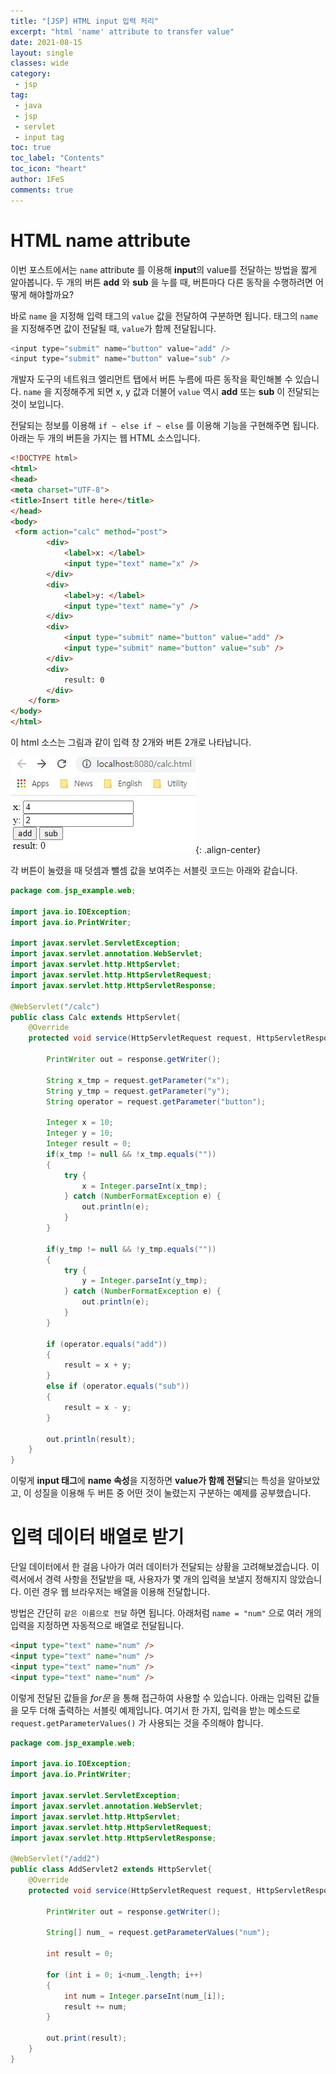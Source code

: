 ```yaml
---
title: "[JSP] HTML input 입력 처리"
excerpt: "html 'name' attribute to transfer value"
date: 2021-08-15
layout: single
classes: wide
category:
 - jsp
tag:
 - java
 - jsp
 - servlet
 - input tag
toc: true
toc_label: "Contents"
toc_icon: "heart"
author: 1FeS
comments: true
---
```


# HTML name attribute

이번 포스트에서는 `name` attribute 를 이용해 **input**의 value를 전달하는 방법을 짧게 알아봅니다. 두 개의 버튼 **add** 와 **sub** 을 누를 때, 버튼마다 다른 동작을 수행하려면 어떻게 해야할까요?

바로 `name` 을 지정해 입력 태그의 `value` 값을 전달하여 구분하면 됩니다. 태그의 `name`을 지정해주면 값이 전달될 때, `value`가 함께 전달됩니다.

```java
<input type="submit" name="button" value="add" />
<input type="submit" name="button" value="sub" />
```

개발자 도구의 네트워크 엘리먼트 탭에서 버튼 누름에 따른 동작을 확인해볼 수 있습니다. `name` 을 지정해주게 되면 x, y 값과 더불어 `value` 역시 **add** 또는 **sub** 이 전달되는 것이 보입니다.

전달되는 정보를 이용해 `if ~ else if ~ else` 를 이용해 기능을 구현해주면 됩니다. 아래는 두 개의 버튼을 가지는 웹 HTML 소스입니다.

```html
<!DOCTYPE html>
<html>
<head>
<meta charset="UTF-8">
<title>Insert title here</title>
</head>
<body>
 <form action="calc" method="post">
		<div>
			<label>x: </label>
			<input type="text" name="x" />
		</div>
		<div>
			<label>y: </label>
			<input type="text" name="y" />
		</div>
		<div>
			<input type="submit" name="button" value="add" />
			<input type="submit" name="button" value="sub" />
		</div>
		<div>
			result: 0
		</div>
	</form>
</body>
</html>
```

이 html 소스는 그림과 같이 입력 창 2개와 버튼 2개로 나타납니다.

![html view](/_img/2021-08-15/html_view.jpg){: .align-center}

각 버튼이 눌렸을 때 덧셈과 뺄셈 값을 보여주는 서블릿 코드는 아래와 같습니다.

```java
package com.jsp_example.web;

import java.io.IOException;
import java.io.PrintWriter;

import javax.servlet.ServletException;
import javax.servlet.annotation.WebServlet;
import javax.servlet.http.HttpServlet;
import javax.servlet.http.HttpServletRequest;
import javax.servlet.http.HttpServletResponse;

@WebServlet("/calc")
public class Calc extends HttpServlet{
	@Override
	protected void service(HttpServletRequest request, HttpServletResponse response) throws ServletException, IOException {
		
		PrintWriter out = response.getWriter();
		
		String x_tmp = request.getParameter("x");
		String y_tmp = request.getParameter("y");
		String operator = request.getParameter("button");
		
		Integer x = 10;
		Integer y = 10;
		Integer result = 0;
		if(x_tmp != null && !x_tmp.equals(""))
		{
			try {
				x = Integer.parseInt(x_tmp);
			} catch (NumberFormatException e) {
				out.println(e);
			}
		}
		
		if(y_tmp != null && !y_tmp.equals(""))
		{
			try {
				y = Integer.parseInt(y_tmp);
			} catch (NumberFormatException e) {
				out.println(e);
			}
		}
		
		if (operator.equals("add"))
		{
			result = x + y;
		}
		else if (operator.equals("sub"))
		{
			result = x - y;
		}
		
		out.println(result);
	}
}
```
이렇게 **input 태그**에 **name 속성**을 지정하면 **value가 함께 전달**되는 특성을 알아보았고, 이 성질을 이용해 두 버튼 중 어떤 것이 눌렸는지 구분하는 예제를 공부했습니다.

# 입력 데이터 배열로 받기

단일 데이터에서 한 걸음 나아가 여러 데이터가 전달되는 상황을 고려해보겠습니다. 이력서에서 경력 사항을 전달받을 때, 사용자가 몇 개의 입력을 보낼지 정해지지 않았습니다. 이런 경우 웹 브라우저는 배열을 이용해 전달합니다.

방법은 간단히 `같은 이름으로 전달` 하면 됩니다. 아래처럼 `name = "num"` 으로 여러 개의 입력을 지정하면 자동적으로 배열로 전달됩니다.

```html
<input type="text" name="num" />
<input type="text" name="num" />
<input type="text" name="num" />
<input type="text" name="num" />
```

이렇게 전달된 값들을 *for문* 을 통해 접근하여 사용할 수 있습니다. 아래는 입력된 값들을 모두 더해 출력하는 서블릿 예제입니다. 여기서 한 가지, 입력을 받는 메소드로 `request.getParameterValues()` 가 사용되는 것을 주의해야 합니다.

```java
package com.jsp_example.web;

import java.io.IOException;
import java.io.PrintWriter;

import javax.servlet.ServletException;
import javax.servlet.annotation.WebServlet;
import javax.servlet.http.HttpServlet;
import javax.servlet.http.HttpServletRequest;
import javax.servlet.http.HttpServletResponse;

@WebServlet("/add2")
public class AddServlet2 extends HttpServlet{
	@Override
	protected void service(HttpServletRequest request, HttpServletResponse response) throws ServletException, IOException {
		
		PrintWriter out = response.getWriter();
		
		String[] num_ = request.getParameterValues("num");
		
		int result = 0;
		
		for (int i = 0; i<num_.length; i++)
		{
			int num = Integer.parseInt(num_[i]);
			result += num;
		}
		
		out.print(result);
	}
}
```